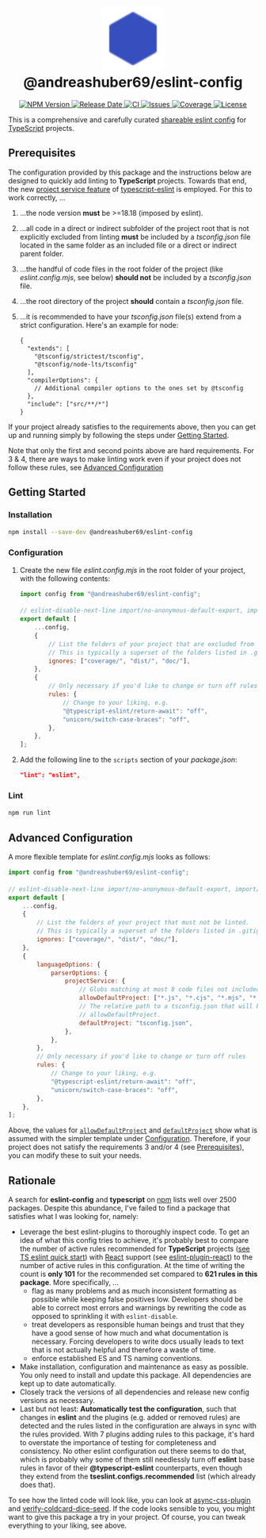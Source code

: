 <h1 align="center">
  <img
    width="128" alt="logo"
    src="https://raw.githubusercontent.com/andreashuber69/eslint-config/master/doc/icon.svg?sanitize=true"><br>
  @andreashuber69/eslint-config
</h1>
<p align="center">
  <a href="https://www.npmjs.com/package/@andreashuber69/eslint-config">
    <img src="https://img.shields.io/npm/v/@andreashuber69/eslint-config" alt="NPM Version">
  </a>
  <a href="https://github.com/andreashuber69/eslint-config/releases">
    <img src="https://img.shields.io/github/release-date/andreashuber69/eslint-config.svg" alt="Release Date">
  </a>
  <a href="https://github.com/andreashuber69/eslint-config/actions/workflows/ci.yml">
    <img src="https://github.com/andreashuber69/eslint-config/actions/workflows/ci.yml/badge.svg" alt="CI">
  </a>
  <a href="https://github.com/andreashuber69/eslint-config/issues">
    <img src="https://img.shields.io/github/issues-raw/andreashuber69/eslint-config.svg" alt="Issues">
  </a>
  <a href="https://coveralls.io/github/andreashuber69/eslint-config?branch=master">
    <img src="https://coveralls.io/repos/github/andreashuber69/eslint-config/badge.svg?branch=master" alt="Coverage">
  </a>
  <a href="https://github.com/andreashuber69/eslint-config/blob/master/LICENSE">
    <img src="https://img.shields.io/github/license/andreashuber69/eslint-config.svg" alt="License">
  </a>
</p>

This is a comprehensive and carefully curated
[shareable eslint config](https://eslint.org/docs/latest/developer-guide/shareable-configs) for
[TypeScript](https://www.typescriptlang.org/) projects.

## Prerequisites

The configuration provided by this package and the instructions below are designed to quickly add linting to
**TypeScript** projects. Towards that end, the new
[project service feature](https://typescript-eslint.io/blog/announcing-typescript-eslint-v8/#project-service) of
[typescript-eslint](https://typescript-eslint.io/) is employed. For this to work correctly, ...

1. ...the node version **must** be >=18.18 (imposed by eslint).
1. ...all code in a direct or indirect subfolder of the project root that is not explicitly excluded from linting
   **must** be included by a *tsconfig.json* file located in the same folder as an included file or a direct or indirect
   parent folder.
1. ...the handful of code files in the root folder of the project (like *eslint.config.mjs*, see below)
   **should not** be included by a *tsconfig.json* file.
1. ...the root directory of the project **should** contain a *tsconfig.json* file.
1. ...it is recommended to have your *tsconfig.json* file(s) extend from a strict configuration. Here's an example for
   node:

   ```jsonc
   {
     "extends": [
       "@tsconfig/strictest/tsconfig",
       "@tsconfig/node-lts/tsconfig"
     ],
     "compilerOptions": {
       // Additional compiler options to the ones set by @tsconfig
     },
     "include": ["src/**/*"]
   }
   ```

If your project already satisfies to the requirements above, then you can get up and running simply by following the
steps under [Getting Started](#getting-started).

Note that only the first and second points above are hard requirements. For 3 & 4, there are ways to make linting work
even if your project does not follow these rules, see [Advanced Configuration](#advanced-configuration)

## Getting Started

### Installation

```bash
npm install --save-dev @andreashuber69/eslint-config
```

### Configuration

1. Create the new file *eslint.config.mjs* in the root folder of your project, with the following contents:

   ```js
   import config from "@andreashuber69/eslint-config";

   // eslint-disable-next-line import/no-anonymous-default-export, import/no-default-export
   export default [
       ...config,
       {
           // List the folders of your project that are excluded from linting.
           // This is typically a superset of the folders listed in .gitignore
           ignores: ["coverage/", "dist/", "doc/"],
       },
       {
           // Only necessary if you'd like to change or turn off rules
           rules: {
               // Change to your liking, e.g.
               "@typescript-eslint/return-await": "off",
               "unicorn/switch-case-braces": "off",
           },
       },
   ];
   ```

2. Add the following line to the `scripts` section of your *package.json*:

   ```json
   "lint": "eslint",
   ```

### Lint

```bash
npm run lint
```

## Advanced Configuration

A more flexible template for *eslint.config.mjs* looks as follows:

```js
import config from "@andreashuber69/eslint-config";

// eslint-disable-next-line import/no-anonymous-default-export, import/no-default-export
export default [
    ...config,
    {
        // List the folders of your project that must not be linted.
        // This is typically a superset of the folders listed in .gitignore
        ignores: ["coverage/", "dist/", "doc/"],
    },
    {
        languageOptions: {
            parserOptions: {
                projectService: {
                    // Globs matching at most 8 code files not included by a tsconfig.json (can be empty).
                    allowDefaultProject: ["*.js", "*.cjs", "*.mjs", "*.ts", "*.cts", "*.mts"],
                    // The relative path to a tsconfig.json that will be used to lint the files matched with
                    // allowDefaultProject.
                    defaultProject: "tsconfig.json",
                },
            },
        },
        // Only necessary if you'd like to change or turn off rules
        rules: {
            // Change to your liking, e.g.
            "@typescript-eslint/return-await": "off",
            "unicorn/switch-case-braces": "off",
        },
    },
];
```

Above, the values for [`allowDefaultProject`](https://typescript-eslint.io/packages/parser/#allowdefaultproject) and
[`defaultProject`](https://typescript-eslint.io/packages/parser/#defaultproject) show what is assumed with the
simpler template under [Configuration](#configuration). Therefore, if your project does not satisfy the
requirements 3 and/or 4 (see [Prerequisites](#prerequisites)), you can modify these to suit your needs.

## Rationale

A search for **eslint-config** and **typescript** on [npm](https://npmjs.com) lists well over 2500 packages. Despite
this abundance, I've failed to find a package that satisfies what I was looking for, namely:

- Leverage the best eslint-plugins to thoroughly inspect code. To get an idea of what this config tries to achieve, it's
  probably best to compare the number of active rules recommended for **TypeScript** projects
  ([see TS eslint quick start](https://typescript-eslint.io/getting-started#quickstart)) with
  [React](https://react.dev/) support (see [eslint-plugin-react](https://www.npmjs.com/package/eslint-plugin-react)) to
  the number of active rules in this configuration. At the time of writing the count is **only 101** for the recommended
  set compared to **621 rules in this package**.
  More specifically, ...
  - flag as many problems and as much inconsistent formatting as possible while keeping false positives low. Developers
    should be able to correct most errors and warnings by rewriting the code as opposed to sprinkling it with
    `eslint-disable`.
  - treat developers as responsible human beings and trust that they have a good sense of how much and what
    documentation is necessary. Forcing developers to write docs usually leads to text that is not actually helpful and
    therefore a waste of time.
  - enforce established ES and TS naming conventions.
- Make installation, configuration and maintenance as easy as possible. You only need to install and update this
  package. All dependencies are kept up to date automatically.
- Closely track the versions of all dependencies and release new config versions as necessary.
- Last but not least: **Automatically test the configuration**, such that changes in **eslint** and the plugins (e.g.
  added or removed rules) are detected and the rules listed in the configuration are always in sync with the rules
  provided. With 7 plugins adding rules to this package, it's hard to overstate the importance of testing for
  completeness and consistency. No other eslint configuration out there seems to do that, which is probably why some of
  them still needlessly turn off **eslint** base rules in favor of their **@typescript-eslint** counterparts, even
  though they extend from the **tseslint.configs.recommended** list (which already does that).

To see how the linted code will look like, you can look at
[async-css-plugin](https://github.com/andreashuber69/async-css-plugin/tree/develop/src) and
[verify-coldcard-dice-seed](https://github.com/andreashuber69/verify-coldcard-dice-seed/tree/develop/src). If the code
looks sensible to you, you might want to give this package a try in your project. Of course, you can tweak everything to
your liking, see above.
